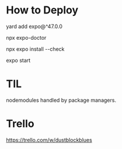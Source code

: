 # How to Deploy

yard add expo@^47.0.0

npx expo-doctor

npx expo install --check

expo start

# TIL
nodemodules handled by package managers. 

# Trello
https://trello.com/w/dustblockblues

